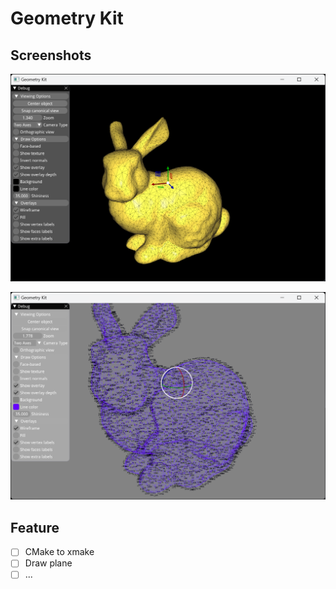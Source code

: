 # Geometry Kit

## Screenshots

![](./doc/Snipaste_0.png)

![](\doc\Snipaste_1.png)

## Feature

- [ ] CMake to xmake
- [ ] Draw plane
- [ ] ...
